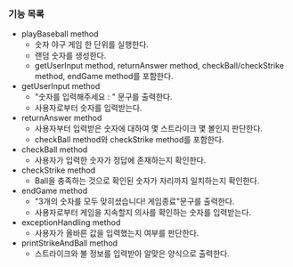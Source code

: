 ### 기능 목록
- playBaseball method
  - 숫자 야구 게임 한 단위를 실행한다.
  - 랜덤 숫자를 생성한다.
  - getUserInput method, returnAnswer method, checkBall/checkStrike method, endGame method를 포함한다.
- getUserInput method 
  - "숫자를 입력해주세요 : " 문구를 출력한다.
  - 사용자로부터 숫자를 입력받는다.
- returnAnswer method
  - 사용자부터 입력받은 숫자에 대하여 몇 스트라이크 몇 볼인지 판단한다.
  - checkBall method와 checkStrike method를 포함한다.
- checkBall method
  - 사용자가 입력한 숫자가 정답에 존재하는지 확인한다.
- checkStrike method
  - Ball을 충족하는 것으로 확인된 숫자가 자리까지 일치하는지 확인한다.
- endGame method
  - "3개의 숫자를 모두 맞히셨습니다! 게임종료"문구를 출력한다.
  - 사용자로부터 게임을 지속할지 의사를 확인하는 숫자를 입력받는다.
- exceptionHandling method
  - 사용자가 올바른 값을 입력했는지 여부를 판단한다.
- printStrikeAndBall method
  - 스트라이크와 볼 정보를 입력받아 알맞은 양식으로 출력한다.
